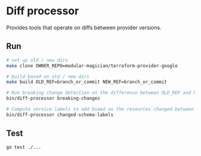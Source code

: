 # Diff processor

Provides tools that operate on diffs between provider versions.

## Run

```bash
# set up old / new dirs
make clone OWNER_REPO=modular-magician/terraform-provider-google

# build based on old / new dirs
make build OLD_REF=branch_or_commit NEW_REF=branch_or_commit

# Run breaking change detection on the difference between OLD_REF and NEW_REF
bin/diff-processor breaking-changes

# Compute service labels to add bsaed on the resources changed between OLD_REF and NEW_REF
bin/diff-processor changed-schema-labels
```

## Test
```bash
go test ./...
```
